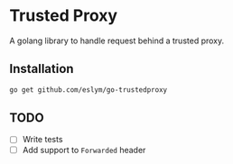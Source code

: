 # Trusted ProxyA golang library to handle request behind a trusted proxy.## Installation```bashgo get github.com/eslym/go-trustedproxy```## TODO- [ ] Write tests- [ ] Add support to `Forwarded` header